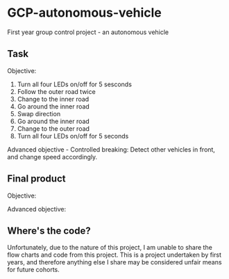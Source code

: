 # GCP-autonomous-vehicle
First year group control project - an autonomous vehicle

## Task

Objective:
1. Turn all four LEDs on/off for 5 sesconds
2. Follow the outer road twice
3. Change to the inner road
4. Go around the inner road
5. Swap direction
6. Go around the inner road
7. Change to the outer road
8. Turn all four LEDs on/off for 5 seconds

Advanced objective - Controlled breaking:
Detect other vehicles in front, and change speed accordingly. 

## Final product

Objective:



Advanced objective:



## Where's the code?

Unfortunately, due to the nature of this project, I am unable to share the flow charts and code from this project. This is a project undertaken by first years, and therefore anything else I share may be considered unfair means for future cohorts. 
